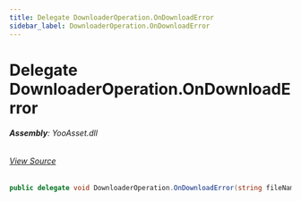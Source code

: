 ```yaml
---
title: Delegate DownloaderOperation.OnDownloadError
sidebar_label: DownloaderOperation.OnDownloadError
---
```

# Delegate DownloaderOperation.OnDownloadError


###### **Assembly**: YooAsset.dll
###### [View Source](https://github.com/tuyoogame/YooAsset/blob/main/Assets/YooAsset/Runtime/PackageSystem/Operations/DownloaderOperation.cs#L20)
```csharp title="Declaration"
public delegate void DownloaderOperation.OnDownloadError(string fileName, string error)
```
